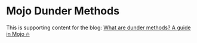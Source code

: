 # Mojo Dunder Methods

This is supporting content for the blog: [What are dunder methods? A guide in Mojo 🔥](https://www.modular.com/blog/what-are-dunder-methods-a-guide-in-mojo)
